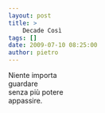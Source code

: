 ```yaml
---
layout: post
title: >
    Decade Così
tags: []
date: 2009-07-10 08:25:00
author: pietro
---
```

Niente importa<br/>guardare<br/>senza più potere<br/>appassire.
